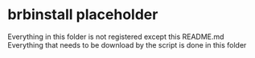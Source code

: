 # brbinstall placeholder
Everything in this folder is not registered except this README.md   
Everything that needs to be download by the script is done in this folder  
